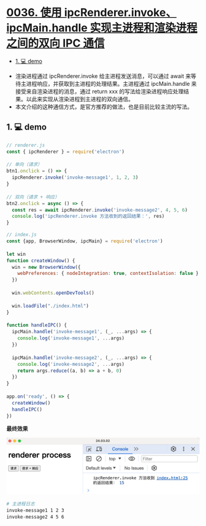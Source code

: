 # [0036. 使用 ipcRenderer.invoke、ipcMain.handle 实现主进程和渲染进程之间的双向 IPC 通信](https://github.com/Tdahuyou/electron/tree/main/0036.%20%E4%BD%BF%E7%94%A8%20ipcRenderer.invoke%E3%80%81ipcMain.handle%20%E5%AE%9E%E7%8E%B0%E4%B8%BB%E8%BF%9B%E7%A8%8B%E5%92%8C%E6%B8%B2%E6%9F%93%E8%BF%9B%E7%A8%8B%E4%B9%8B%E9%97%B4%E7%9A%84%E5%8F%8C%E5%90%91%20IPC%20%E9%80%9A%E4%BF%A1)

<!-- region:toc -->
- [1. 💻 demo](#1--demo)
<!-- endregion:toc -->
- 渲染进程通过 ipcRenderer.invoke 给主进程发送消息，可以通过 await 来等待主进程响应，并获取到主进程的处理结果。主进程通过 ipcMain.handle 来接受来自渲染进程的消息，通过 return xxx 的写法给渲染进程响应处理结果。以此来实现从渲染进程到主进程的双向通信。
- 本文介绍的这种通信方式，是官方推荐的做法，也是目前比较主流的写法。

## 1. 💻 demo

```js
// renderer.js
const { ipcRenderer } = require('electron')

// 单向（请求）
btn1.onclick = () => {
  ipcRenderer.invoke('invoke-message1', 1, 2, 3)
}

// 双向（请求 + 响应）
btn2.onclick = async () => {
  const res = await ipcRenderer.invoke('invoke-message2', 4, 5, 6)
  console.log('ipcRenderer.invoke 方法收到的返回结果：', res)
}
```


```js
// index.js
const {app, BrowserWindow, ipcMain} = require('electron')

let win
function createWindow() {
  win = new BrowserWindow({
    webPreferences: { nodeIntegration: true, contextIsolation: false }
  })

  win.webContents.openDevTools()

  win.loadFile("./index.html")
}

function handleIPC() {
  ipcMain.handle('invoke-message1', (_, ...args) => {
    console.log('invoke-message1', ...args)
  })

  ipcMain.handle('invoke-message2', (_, ...args) => {
    console.log('invoke-message2', ...args)
    return args.reduce((a, b) => a + b, 0)
  })
}

app.on('ready', () => {
  createWindow()
  handleIPC()
})
```

**最终效果**

![](assets/2024-10-05-20-18-59.png)

```bash
# 主进程日志
invoke-message1 1 2 3
invoke-message2 4 5 6
```










